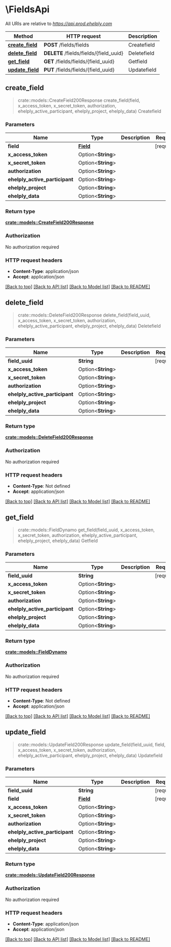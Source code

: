 # \FieldsApi

All URIs are relative to *https://api.prod.ehelply.com*

Method | HTTP request | Description
------------- | ------------- | -------------
[**create_field**](FieldsApi.md#create_field) | **POST** /fields/fields | Createfield
[**delete_field**](FieldsApi.md#delete_field) | **DELETE** /fields/fields/{field_uuid} | Deletefield
[**get_field**](FieldsApi.md#get_field) | **GET** /fields/fields/{field_uuid} | Getfield
[**update_field**](FieldsApi.md#update_field) | **PUT** /fields/fields/{field_uuid} | Updatefield



## create_field

> crate::models::CreateField200Response create_field(field, x_access_token, x_secret_token, authorization, ehelply_active_participant, ehelply_project, ehelply_data)
Createfield

### Parameters


Name | Type | Description  | Required | Notes
------------- | ------------- | ------------- | ------------- | -------------
**field** | [**Field**](Field.md) |  | [required] |
**x_access_token** | Option<**String**> |  |  |
**x_secret_token** | Option<**String**> |  |  |
**authorization** | Option<**String**> |  |  |
**ehelply_active_participant** | Option<**String**> |  |  |
**ehelply_project** | Option<**String**> |  |  |
**ehelply_data** | Option<**String**> |  |  |

### Return type

[**crate::models::CreateField200Response**](createField_200_response.md)

### Authorization

No authorization required

### HTTP request headers

- **Content-Type**: application/json
- **Accept**: application/json

[[Back to top]](#) [[Back to API list]](../README.md#documentation-for-api-endpoints) [[Back to Model list]](../README.md#documentation-for-models) [[Back to README]](../README.md)


## delete_field

> crate::models::DeleteField200Response delete_field(field_uuid, x_access_token, x_secret_token, authorization, ehelply_active_participant, ehelply_project, ehelply_data)
Deletefield

### Parameters


Name | Type | Description  | Required | Notes
------------- | ------------- | ------------- | ------------- | -------------
**field_uuid** | **String** |  | [required] |
**x_access_token** | Option<**String**> |  |  |
**x_secret_token** | Option<**String**> |  |  |
**authorization** | Option<**String**> |  |  |
**ehelply_active_participant** | Option<**String**> |  |  |
**ehelply_project** | Option<**String**> |  |  |
**ehelply_data** | Option<**String**> |  |  |

### Return type

[**crate::models::DeleteField200Response**](deleteField_200_response.md)

### Authorization

No authorization required

### HTTP request headers

- **Content-Type**: Not defined
- **Accept**: application/json

[[Back to top]](#) [[Back to API list]](../README.md#documentation-for-api-endpoints) [[Back to Model list]](../README.md#documentation-for-models) [[Back to README]](../README.md)


## get_field

> crate::models::FieldDynamo get_field(field_uuid, x_access_token, x_secret_token, authorization, ehelply_active_participant, ehelply_project, ehelply_data)
Getfield

### Parameters


Name | Type | Description  | Required | Notes
------------- | ------------- | ------------- | ------------- | -------------
**field_uuid** | **String** |  | [required] |
**x_access_token** | Option<**String**> |  |  |
**x_secret_token** | Option<**String**> |  |  |
**authorization** | Option<**String**> |  |  |
**ehelply_active_participant** | Option<**String**> |  |  |
**ehelply_project** | Option<**String**> |  |  |
**ehelply_data** | Option<**String**> |  |  |

### Return type

[**crate::models::FieldDynamo**](FieldDynamo.md)

### Authorization

No authorization required

### HTTP request headers

- **Content-Type**: Not defined
- **Accept**: application/json

[[Back to top]](#) [[Back to API list]](../README.md#documentation-for-api-endpoints) [[Back to Model list]](../README.md#documentation-for-models) [[Back to README]](../README.md)


## update_field

> crate::models::UpdateField200Response update_field(field_uuid, field, x_access_token, x_secret_token, authorization, ehelply_active_participant, ehelply_project, ehelply_data)
Updatefield

### Parameters


Name | Type | Description  | Required | Notes
------------- | ------------- | ------------- | ------------- | -------------
**field_uuid** | **String** |  | [required] |
**field** | [**Field**](Field.md) |  | [required] |
**x_access_token** | Option<**String**> |  |  |
**x_secret_token** | Option<**String**> |  |  |
**authorization** | Option<**String**> |  |  |
**ehelply_active_participant** | Option<**String**> |  |  |
**ehelply_project** | Option<**String**> |  |  |
**ehelply_data** | Option<**String**> |  |  |

### Return type

[**crate::models::UpdateField200Response**](updateField_200_response.md)

### Authorization

No authorization required

### HTTP request headers

- **Content-Type**: application/json
- **Accept**: application/json

[[Back to top]](#) [[Back to API list]](../README.md#documentation-for-api-endpoints) [[Back to Model list]](../README.md#documentation-for-models) [[Back to README]](../README.md)

